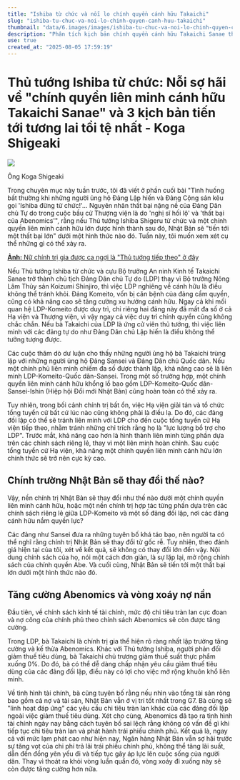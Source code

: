 ```yaml
---
title: "Ishiba từ chức và nỗi lo chính quyền cánh hữu Takaichi"
slug: "ishiba-tu-chuc-va-noi-lo-chinh-quyen-canh-huu-takaichi"
thumbnail: "data/6.images/images/ishiba-tu-chuc-va-noi-lo-chinh-quyen-canh-huu-takaichi.webp"
description: "Phân tích kịch bản chính quyền cánh hữu Takaichi Sanae thay thế Thủ tướng Ishiba, dự báo những hệ lụy tiêu cực cho Nhật Bản."
use: true
created_at: "2025-08-05 17:59:19"
---
```


# Thủ tướng Ishiba từ chức: Nỗi sợ hãi về "chính quyền liên minh cánh hữu Takaichi Sanae" và 3 kịch bản tiến tới tương lai tồi tệ nhất - Koga Shigeaki

![](/images/20250805-00262289-sasahi-000-5-view.webp)

Ông Koga Shigeaki

Trong chuyên mục này tuần trước, tôi đã viết ở phần cuối bài "Tình huống bất thường khi những người ủng hộ Đảng Lập hiến và Đảng Cộng sản kêu gọi 'Ishiba đừng từ chức!'... Nguyên nhân thất bại nặng nề của Đảng Dân chủ Tự do trong cuộc bầu cử Thượng viện là do 'nghị sĩ hối lộ' và 'thất bại của Abenomics'", rằng nếu Thủ tướng Ishiba Shigeru từ chức và một chính quyền liên minh cánh hữu lớn được hình thành sau đó, Nhật Bản sẽ "tiến tới một thất bại lớn" dưới một hình thức nào đó. Tuần này, tôi muốn xem xét cụ thể những gì có thể xảy ra.

[**Ảnh:** Nữ chính trị gia được ca ngợi là "Thủ tướng tiếp theo" ở đây](https://dot.asahi.com/articles/photo/262289?utm_source=yahoo_rss&utm_medium=referral&utm_campaign=yahoo_naviLink&pid=57f9175f657071d0c1b74b3734ccb4467035340)

Nếu Thủ tướng Ishiba từ chức và cựu Bộ trưởng An ninh Kinh tế Takaichi Sanae trở thành chủ tịch Đảng Dân chủ Tự do (LDP) thay vì Bộ trưởng Nông Lâm Thủy sản Koizumi Shinjiro, thì việc LDP nghiêng về cánh hữu là điều không thể tránh khỏi. Đảng Komeito, vốn bị căn bệnh của đảng cầm quyền, cũng có khả năng cao sẽ tăng cường xu hướng cánh hữu. Ngay cả khi mối quan hệ LDP-Komeito được duy trì, chỉ riêng hai đảng này đã mất đa số ở cả Hạ viện và Thượng viện, vì vậy ngay cả việc duy trì chính quyền cũng không chắc chắn. Nếu bà Takaichi của LDP là ứng cử viên thủ tướng, thì việc liên minh với các đảng tự do như Đảng Dân chủ Lập hiến là điều không thể tưởng tượng được.

Các cuộc thăm dò dư luận cho thấy những người ủng hộ bà Takaichi trùng lặp với những người ủng hộ Đảng Sansei và Đảng Dân chủ Quốc dân. Nếu một chính phủ liên minh chiếm đa số được thành lập, khả năng cao sẽ là liên minh LDP-Komeito-Quốc dân-Sansei. Trong một số trường hợp, một chính quyền liên minh cánh hữu khổng lồ bao gồm LDP-Komeito-Quốc dân-Sansei-Ishin (Hiệp hội Đổi mới Nhật Bản) cũng hoàn toàn có thể xảy ra.

Tuy nhiên, trong bối cảnh chính trị bất ổn, việc Hạ viện giải tán và tổ chức tổng tuyển cử bất cứ lúc nào cũng không phải là điều lạ. Do đó, các đảng đối lập có thể sẽ tránh liên minh với LDP cho đến cuộc tổng tuyển cử Hạ viện tiếp theo, nhằm tránh những chỉ trích rằng họ là "lực lượng bổ trợ cho LDP". Trước mắt, khả năng cao hơn là hình thành liên minh từng phần dựa trên các chính sách riêng lẻ, thay vì một liên minh hoàn chỉnh. Sau cuộc tổng tuyển cử Hạ viện, khả năng một chính quyền liên minh cánh hữu lớn chính thức sẽ trở nên cực kỳ cao.

## Chính trường Nhật Bản sẽ thay đổi thế nào?

Vậy, nền chính trị Nhật Bản sẽ thay đổi như thế nào dưới một chính quyền liên minh cánh hữu, hoặc một nền chính trị hợp tác từng phần dựa trên các chính sách riêng lẻ giữa LDP-Komeito và một số đảng đối lập, nơi các đảng cánh hữu nắm quyền lực?

Các đảng như Sansei đưa ra những tuyên bố khá táo bạo, nên người ta có thể nghĩ rằng chính trị Nhật Bản sẽ thay đổi từ gốc rễ. Tuy nhiên, theo đánh giá hiện tại của tôi, xét về kết quả, sẽ không có thay đổi lớn đến vậy. Nội dung chính sách của họ, nói một cách đơn giản, là sự lặp lại, mở rộng chính sách của chính quyền Abe. Và cuối cùng, Nhật Bản sẽ tiến tới một thất bại lớn dưới một hình thức nào đó.

## Tăng cường Abenomics và vòng xoáy nợ nần

Đầu tiên, về chính sách kinh tế tài chính, mức độ chi tiêu tràn lan cực đoan và nợ công của chính phủ theo chính sách Abenomics sẽ còn được tăng cường.

Trong LDP, bà Takaichi là chính trị gia thể hiện rõ ràng nhất lập trường tăng cường và kế thừa Abenomics. Khác với Thủ tướng Ishiba, người phản đối giảm thuế tiêu dùng, bà Takaichi chủ trương giảm thuế suất thực phẩm xuống 0%. Do đó, bà có thể dễ dàng chấp nhận yêu cầu giảm thuế tiêu dùng của các đảng đối lập, điều này có lợi cho việc mở rộng khuôn khổ liên minh.

Về tình hình tài chính, bà cũng tuyên bố rằng nếu nhìn vào tổng tài sản ròng bao gồm cả nợ và tài sản, Nhật Bản vẫn ở vị trí tốt nhất trong G7. Bà cũng sẽ "linh hoạt đáp ứng" các yêu cầu chi tiêu tràn lan khác của các đảng đối lập ngoài việc giảm thuế tiêu dùng. Xét cho cùng, Abenomics đã tạo ra tình hình tài chính ngày nay bằng cách tuyên bố sai lệch rằng không có vấn đề gì khi tiếp tục chi tiêu tràn lan và phát hành trái phiếu chính phủ. Kết quả là, ngay cả với mức lạm phát cao như hiện nay, Ngân hàng Nhật Bản vẫn sợ hãi trước sự tăng vọt của chi phí trả lãi trái phiếu chính phủ, không thể tăng lãi suất, dẫn đến đồng yên yếu đi và tiếp tục gây áp lực lên cuộc sống của người dân. Thay vì thoát ra khỏi vòng luẩn quẩn đó, vòng xoáy đi xuống này sẽ còn được tăng cường hơn nữa.